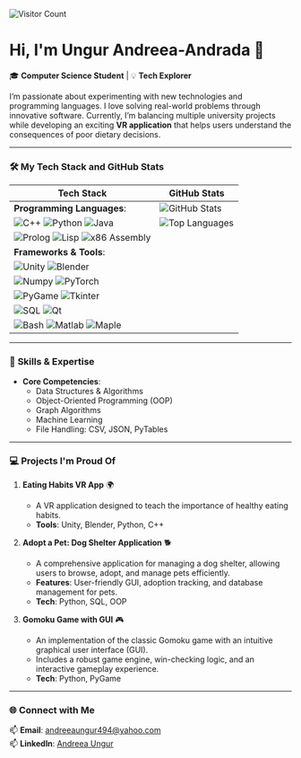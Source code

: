 ![Visitor Count](https://profile-counter.glitch.me/Andreea410/count.svg)

# Hi, I'm Ungur Andreea-Andrada 👋
 
🎓 **Computer Science Student** | 💡 **Tech Explorer**

I’m passionate about experimenting with new technologies and programming languages. I love solving real-world problems through innovative software. Currently, I’m balancing multiple university projects while developing an exciting **VR application** that helps users understand the consequences of poor dietary decisions.

---

### 🛠️ **My Tech Stack and GitHub Stats**  

| **Tech Stack** | **GitHub Stats** |
|-----------------|------------------|
| **Programming Languages**:  | ![GitHub Stats](https://github-readme-stats.vercel.app/api?username=Andreea410&show_icons=true&theme=radical) |
| ![C++](https://img.shields.io/badge/-C++-00599C?logo=cplusplus&logoColor=white) ![Python](https://img.shields.io/badge/-Python-3776AB?logo=python&logoColor=white) ![Java](https://img.shields.io/badge/-Java-007396?logo=java&logoColor=white) | ![Top Languages](https://github-readme-stats.vercel.app/api/top-langs/?username=Andreea410&layout=compact&theme=radical) |
| ![Prolog](https://img.shields.io/badge/-Prolog-red) ![Lisp](https://img.shields.io/badge/-Lisp-lightgrey) ![x86 Assembly](https://img.shields.io/badge/-x86%20Assembly-blue) |  |
| **Frameworks & Tools**:  |  |
| ![Unity](https://img.shields.io/badge/-Unity-000000?logo=unity&logoColor=white) ![Blender](https://img.shields.io/badge/-Blender-F5792A?logo=blender&logoColor=white) |  |
| ![Numpy](https://img.shields.io/badge/-Numpy-013243?logo=numpy&logoColor=white) ![PyTorch](https://img.shields.io/badge/-PyTorch-EE4C2C?logo=pytorch&logoColor=white) |  |
| ![PyGame](https://img.shields.io/badge/-PyGame-green) ![Tkinter](https://img.shields.io/badge/-Tkinter-orange) |  |
| ![SQL](https://img.shields.io/badge/-SQL-4479A1?logo=postgresql&logoColor=white) ![Qt](https://img.shields.io/badge/-Qt-41CD52?logo=qt&logoColor=white) |  |
| ![Bash](https://img.shields.io/badge/-Bash-4EAA25?logo=gnubash&logoColor=white) ![Matlab](https://img.shields.io/badge/-Matlab-0076A8) ![Maple](https://img.shields.io/badge/-Maple-red) |  |

---

### 🧠 **Skills & Expertise**

- **Core Competencies**:  
  - Data Structures & Algorithms  
  - Object-Oriented Programming (OOP)  
  - Graph Algorithms  
  - Machine Learning  
  - File Handling: CSV, JSON, PyTables  

---

### 💻 **Projects I'm Proud Of**  

1. **Eating Habits VR App** 🌍  
   - A VR application designed to teach the importance of healthy eating habits.  
   - **Tools**: Unity, Blender, Python, C++
       
2. **Adopt a Pet: Dog Shelter Application** 🐕  
   - A comprehensive application for managing a dog shelter, allowing users to browse, adopt, and manage pets efficiently.  
   - **Features**: User-friendly GUI, adoption tracking, and database management for pets.  
   - **Tech**: Python, SQL, OOP  

3. **Gomoku Game with GUI** 🎮  
   - An implementation of the classic Gomoku game with an intuitive graphical user interface (GUI).  
   - Includes a robust game engine, win-checking logic, and an interactive gameplay experience.  
   - **Tech**: Python, PyGame

---

### 🌐 **Connect with Me**  

📫 **Email**: andreeaungur494@yahoo.com  
📫 **LinkedIn**: [Andreea Ungur](https://www.linkedin.com/in/andreea-ungur-b45751306)  
